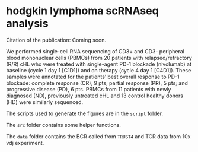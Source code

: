 # hodgkin lymphoma scRNAseq analysis

Citation of the publication: Coming soon.

We performed single-cell RNA sequencing of CD3+ and CD3- peripheral blood mononuclear cells (PBMCs) from 20 patients with relapsed/refractory (R/R) cHL who were treated with single-agent PD-1 blockade (nivolumab) at baseline (cycle 1 day 1 [C1D1]) and on therapy (cycle 4 day 1 [C4D1]). These samples were annotated for the patients’ best overall response to PD-1 blockade: complete response (CR), 9 pts; partial response (PR), 5 pts; and progressive disease (PD), 6 pts. PBMCs from 11 patients with newly diagnosed (ND), previously untreated cHL and 13 control healthy donors (HD) were similarly sequenced.


The scripts used to generate the figures are in the `script` folder.

The `src` folder contains some helper functions.

The `data` folder contains the BCR called from `TRUST4` and TCR data from 10x vdj experiment.

